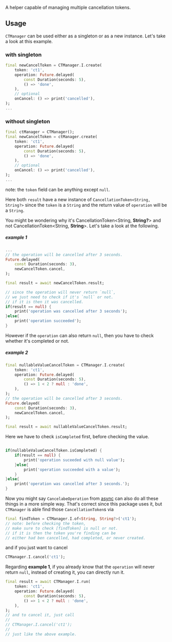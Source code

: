 A helper capable of managing multiple cancellation tokens.

## Usage
`CTManager` can be used either as a singleton or as a new instance. Let's take a look at this example.
### with singleton
```dart
final newCancelToken = CTManager.I.create(
    token: 'ct1',
    operation: Future.delayed(
        const Duration(seconds: 5), 
        () => 'done',
    ),
    // optional
    onCancel: () => print('cancelled'),
);
...
```
### without singleton
```dart
final ctManager = CTManager();
final newCancelToken = ctManager.create(
    token: 'ct1',
    operation: Future.delayed(
        const Duration(seconds: 5), 
        () => 'done',
    ),
    // optional
    onCancel: () => print('cancelled'),
);
...
```
note: the `token` field can be anything except `null`.

Here both `result` have a new instance of `CancellationToken<String, String?>` since the `token` is a `String` and the return value of `operation` will be a `String`. 

You might be wondering why it's CancellationToken<String, **String?**> and not CancellationToken<String, **String**>. Let's take a look at the following.
##### example 1
```dart
...
// the operation will be cancelled after 3 seconds.
Future.delayed(
    const Duration(seconds: 3), 
    newCancelToken.cancel,
);

final result = await newCancelToken.result;

// since the operation will never return `null`, 
// we just need to check if it's `null` or not.
// if it is then it was cancelled.
if(result == null) {
    print('operation was cancelled after 3 seconds');
}else{
    print('operation succeeded');
}
```
However if the `operation` can also return `null`, then you have to check whether it's completed or not.
##### example 2
```dart
final nullableValueCancelToken = CTManager.I.create(
    token: 'ct1',
    operation: Future.delayed(
        const Duration(seconds: 5), 
        () => 1 < 2 ? null : 'done',
    ),
);
// the operation will be cancelled after 3 seconds.
Future.delayed(
    const Duration(seconds: 3), 
    newCancelToken.cancel,
);

final result = await nullableValueCancelToken.result;
```
Here we have to check `isCompleted` first, before checking the value.
```dart

if(nullableValueCancelToken.isCompleted) {
    if(result == null) {
        print('operation suceeded with null value');
    }else{
        print('operation succeeded with a value');
    }
}else{
    print('operation was cancelled after 3 seconds.');
}
```
Now you might say `CancelabeOperation` from [async](https://pub.dev/packages/async) can also do all these things in a more simple way. That's correct since this package uses it, but `CTManager` is able find those `CancellationToken`s via
```dart
final findToken = CTManager.I.of<String, String?>('ct1');
// note: before checking the token, 
// make sure to check [findToken] is null or not.
// if it is then the token you're finding can be
// either had ben cancelled, had completed, or never created.
```
and if you just want to cancel
```dart
CTManager.I.cancel('ct1');
```
Regarding **example 1**, if you already know that the `operation` will never return `null`, instead of creating it, you can directly run it.
```dart
final result = await CTManager.I.run(
    token: 'ct1',
    operation: Future.delayed(
        const Duration(seconds: 5), 
        () => 1 < 2 ? null : 'done',
    ),
);
// and to cancel it, just call
//
// CTManager.I.cancel('ct1');
//
// just like the above example.
```